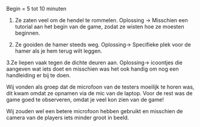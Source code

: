  Begin = 5 tot 10 minuten


1. Ze zaten veel om de hendel te rommelen.
Oplossing ->
Misschien een tutorial aan het begin van de game, zodat ze wisten hoe ze moesten beginnen.

2. Ze gooiden de hamer steeds weg.
Oplossing->
Specifieke plek voor de hamer als je hem terug wilt leggen.

3.Ze liepen vaak tegen de dichte deuren aan.
Oplossing->
icoontjes die aangeven wat iets doet en misschien was het ook handig om nog een handleiding er bij te doen.

Wij vonden als groep dat de microfoon van de testers moeilijk te horen was, dit kwam omdat ze opnamen via de mic van de laptop.
Voor de rest was de game goed te observeren, omdat je veel kon zien van de game!

Wij zouden wel een betere microfoon hebben gebruikt en misschien de camera van de players iets minder groot in beeld.

